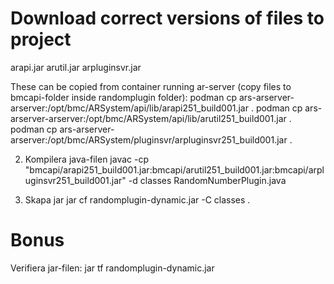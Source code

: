 # Download correct versions of files to project
arapi<version>.jar
arutil<version>.jar
arpluginsvr<version>.jar

These can be copied from container running ar-server (copy files to bmcapi-folder inside randomplugin folder):
    podman cp ars-arserver-arserver:/opt/bmc/ARSystem/api/lib/arapi251_build001.jar .
    podman cp ars-arserver-arserver:/opt/bmc/ARSystem/api/lib/arutil251_build001.jar .
    podman cp ars-arserver-arserver:/opt/bmc/ARSystem/pluginsvr/arpluginsvr251_build001.jar .

2. Kompilera java-filen
    javac -cp "bmcapi/arapi251_build001.jar:bmcapi/arutil251_build001.jar:bmcapi/arpluginsvr251_build001.jar" -d classes RandomNumberPlugin.java

3. Skapa jar
    jar cf randomplugin-dynamic.jar -C classes .


# Bonus

Verifiera jar-filen:
    jar tf randomplugin-dynamic.jar